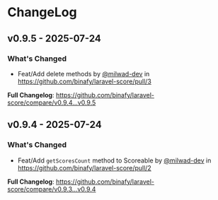 # ChangeLog

## v0.9.5 - 2025-07-24

### What's Changed

* Feat/Add delete methods by [@milwad-dev](https://github.com/milwad-dev) in https://github.com/binafy/laravel-score/pull/3

**Full Changelog**: https://github.com/binafy/laravel-score/compare/v0.9.4...v0.9.5

## v0.9.4 - 2025-07-24

### What's Changed

* Feat/Add `getScoresCount` method to Scoreable by [@milwad-dev](https://github.com/milwad-dev) in https://github.com/binafy/laravel-score/pull/2

**Full Changelog**: https://github.com/binafy/laravel-score/compare/v0.9.3...v0.9.4
